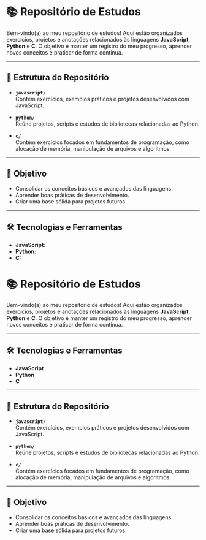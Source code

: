 # 📚 Repositório de Estudos

Bem-vindo(a) ao meu repositório de estudos! Aqui estão organizados exercícios, projetos e anotações relacionados às linguagens **JavaScript**, **Python** e **C**. 
O objetivo é manter um registro do meu progresso, aprender novos conceitos e praticar de forma contínua.

---

## 📂 Estrutura do Repositório

- **`javascript/`**  
  Contém exercícios, exemplos práticos e projetos desenvolvidos com JavaScript.  


- **`python/`**  
  Reúne projetos, scripts e estudos de bibliotecas relacionadas ao Python.  


- **`c/`**  
  Contém exercícios focados em fundamentos de programação, como alocação de memória, manipulação de arquivos e algoritmos.  


---

## 🚀 Objetivo

- Consolidar os conceitos básicos e avançados das linguagens.  
- Aprender boas práticas de desenvolvimento.  
- Criar uma base sólida para projetos futuros.  

---

## 🛠️ Tecnologias e Ferramentas

- **JavaScript:** 
- **Python:** 
- **C:**

# 📚 Repositório de Estudos

Bem-vindo(a) ao meu repositório de estudos! Aqui estão organizados exercícios, projetos e anotações relacionados às linguagens **JavaScript**, **Python** e **C**. 
O objetivo é manter um registro do meu progresso, aprender novos conceitos e praticar de forma contínua.

---


## 🛠️ Tecnologias e Ferramentas

- **JavaScript** 
- **Python** 
- **C**
---
## 📂 Estrutura do Repositório

- **`javascript/`**  
  Contém exercícios, exemplos práticos e projetos desenvolvidos com JavaScript.  


- **`python/`**  
  Reúne projetos, scripts e estudos de bibliotecas relacionadas ao Python.  


- **`c/`**  
  Contém exercícios focados em fundamentos de programação, como alocação de memória, manipulação de arquivos e algoritmos.  


---

## 🚀 Objetivo

- Consolidar os conceitos básicos e avançados das linguagens.  
- Aprender boas práticas de desenvolvimento.  
- Criar uma base sólida para projetos futuros.  


